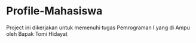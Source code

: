 # Profile-Mahasiswa
Project ini dikerjakan untuk memenuhi tugas Pemrograman I yang di Ampu oleh Bapak Tomi Hidayat
